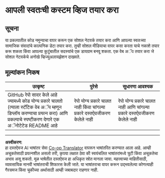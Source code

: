 <!--
CO_OP_TRANSLATOR_METADATA:
{
  "original_hash": "e56df4c0f49357e30ac8fc77aa439dd4",
  "translation_date": "2025-08-27T18:15:02+00:00",
  "source_file": "3-Data-Visualization/13-meaningful-visualizations/assignment.md",
  "language_code": "mr"
}
-->
# आपली स्वतःची कस्टम व्हिज तयार करा

## सूचना

या प्रकल्पातील कोड नमुन्याचा वापर करून एक सोशल नेटवर्क तयार करा आणि आपल्या स्वतःच्या सामाजिक संवादांचे काल्पनिक डेटा तयार करा. तुम्ही सोशल मीडियाचा वापर कसा करता याचे नकाशे तयार करू शकता किंवा आपल्या कुटुंबातील सदस्यांचे एक डायग्राम बनवू शकता. एक वेब अॅप तयार करा जे सोशल नेटवर्कचे अनोखे व्हिज्युअलायझेशन दाखवते.

## मूल्यांकन निकष

उत्कृष्ट | पुरेसे | सुधारणा आवश्यक
--- | --- | -- |
GitHub रेपो सादर केले आहे ज्यामध्ये कोड योग्य प्रकारे चालतो (त्याला स्टॅटिक वेब अॅप म्हणून डिप्लॉय करण्याचा प्रयत्न करा) आणि प्रकल्पाचे स्पष्टीकरण देणारे एक अॅनोटेटेड README आहे | रेपो योग्य प्रकारे चालत नाही किंवा चांगल्या प्रकारे दस्तऐवजीकरण केलेले नाही | रेपो योग्य प्रकारे चालत नाही आणि चांगल्या प्रकारे दस्तऐवजीकरण केलेले नाही

---

**अस्वीकरण**:  
हा दस्तऐवज AI भाषांतर सेवा [Co-op Translator](https://github.com/Azure/co-op-translator) वापरून भाषांतरित करण्यात आला आहे. आम्ही अचूकतेसाठी प्रयत्नशील असलो तरी, कृपया लक्षात ठेवा की स्वयंचलित भाषांतरांमध्ये त्रुटी किंवा अचूकतेचा अभाव असू शकतो. मूळ भाषेतील दस्तऐवज हा अधिकृत स्रोत मानला जावा. महत्त्वाच्या माहितीसाठी, व्यावसायिक मानवी भाषांतराची शिफारस केली जाते. या भाषांतराचा वापर करून उद्भवलेल्या कोणत्याही गैरसमज किंवा चुकीच्या अर्थासाठी आम्ही जबाबदार राहणार नाही.